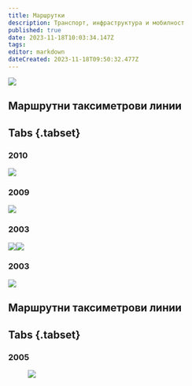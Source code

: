 ```yaml
---
title: Маршрутки
description: Транспорт, инфраструктура и мобилност
published: true
date: 2023-11-18T10:03:34.147Z
tags: 
editor: markdown
dateCreated: 2023-11-18T09:50:32.477Z
---
```


<img src="https://drive.google.com/uc?id=1qi2J0z0SBpoYNLzwJhTJMSQseYgXE_1l">


## Маршрутни таксиметрови линии
## Tabs {.tabset}
### 2010
<img src="https://drive.google.com/uc?id=1ekl0lNHdjdGNwSQEyipVYhAlihhtTD9B">

### 2009
<img src="https://drive.google.com/uc?id=11mcK-gXqjwgPCxOZOsfQTAsjhxIyinnB">

### 2003

<img src="https://drive.google.com/uc?id=1eSc-YuFCmMz4BXaVDnRHtemZwGVIm2DL"><img src="https://drive.google.com/uc?id=1hxgin4Nqflj3hpD28jLGXlmGBOChKmQz">


### 2003
<img src="https://drive.google.com/uc?id=1B-ZCIDdsIo8PvpeOf8I2umwymTcpfwUt">



## Маршрутни таксиметрови линии
## Tabs {.tabset}
### 2005
<figure class="zoom" onmousemove="zoom(event)" style="background-image: url(https://drive.google.com/uc?id=1rJESmImCco5NJyoB3Z4FlTkA8dq4Heo3)">
  <img src="https://drive.google.com/uc?id=1rJESmImCco5NJyoB3Z4FlTkA8dq4Heo3"/>
</figure>

